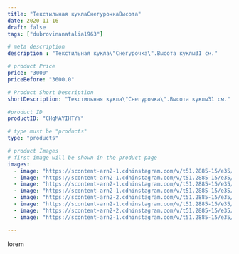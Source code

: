```yaml
---
title: "Текстильная куклаСнегурочкаВысота"
date: 2020-11-16
draft: false
tags: ["dubrovinanatalia1963"]

# meta description
description : "Текстильная кукла\"Снегурочка\".Высота куклы31 см."

# product Price
price: "3000"
priceBefore: "3600.0"

# Product Short Description
shortDescription: "Текстильная кукла\"Снегурочка\".Высота куклы31 см."

#product ID
productID: "CHqMAYIHTYY"

# type must be "products"
type: "products"

# product Images
# first image will be shown in the product page
images:
  - image: "https://scontent-arn2-1.cdninstagram.com/v/t51.2885-15/e35/125355760_177995100654475_934447442376216566_n.jpg?se=7&tp=1&_nc_ht=scontent-arn2-1.cdninstagram.com&_nc_cat=107&_nc_ohc=zVKNfkxgS0QAX9_vFl_&ccb=7-4&oh=2d5d58994949590abb029a9bb74bdaf6&oe=6081B632&ig_cache_key=MjQ0MzgxODU0NjQyNDA0OTc1Mg%3D%3D.2-ccb7-4"
  - image: "https://scontent-arn2-1.cdninstagram.com/v/t51.2885-15/e35/125512007_1080573562374940_2451188361622220739_n.jpg?se=7&tp=1&_nc_ht=scontent-arn2-1.cdninstagram.com&_nc_cat=104&_nc_ohc=Lu0ivSZYBDMAX9PViRC&ccb=7-4&oh=7c0662539932b794549501faaf293aaa&oe=608406BF&ig_cache_key=MjQ0MzgxODU0NjQ5OTYyNjEzNQ%3D%3D.2-ccb7-4"
  - image: "https://scontent-arn2-1.cdninstagram.com/v/t51.2885-15/e35/125347922_795587907887761_8956169296305438600_n.jpg?se=7&tp=1&_nc_ht=scontent-arn2-1.cdninstagram.com&_nc_cat=101&_nc_ohc=sNYxS9hNjwsAX_uRnU2&ccb=7-4&oh=aaea9502198334f7cc698bbcee207461&oe=6081B1E6&ig_cache_key=MjQ0MzgxODU0NjM5ODk4NzkxOA%3D%3D.2-ccb7-4"
  - image: "https://scontent-arn2-1.cdninstagram.com/v/t51.2885-15/e35/125350527_701779427122238_6097071734295311259_n.jpg?se=7&tp=1&_nc_ht=scontent-arn2-1.cdninstagram.com&_nc_cat=102&_nc_ohc=ld3GZcLZT40AX-SEA4b&ccb=7-4&oh=dff670703d556a1ef336fc875540b664&oe=6083BED4&ig_cache_key=MjQ0MzgxODU0NjQ0MDg5NTkxMQ%3D%3D.2-ccb7-4"
  - image: "https://scontent-arn2-2.cdninstagram.com/v/t51.2885-15/e35/125520698_2821746034816544_7915276029826730495_n.jpg?se=7&tp=1&_nc_ht=scontent-arn2-2.cdninstagram.com&_nc_cat=108&_nc_ohc=5rcMGhfGBnMAX_YsXYY&ccb=7-4&oh=e89607551d04a9a7026090d28ccad53f&oe=6082E1F8&ig_cache_key=MjQ0MzgxODU0NjQxNTYyNTI2MQ%3D%3D.2-ccb7-4"
  - image: "https://scontent-arn2-1.cdninstagram.com/v/t51.2885-15/e35/125292197_193754215590031_5124762144944582436_n.jpg?se=7&tp=1&_nc_ht=scontent-arn2-1.cdninstagram.com&_nc_cat=107&_nc_ohc=AE8l2bnrz9QAX_rGcFf&ccb=7-4&oh=142c8df122a6899d80a536ed59aecb12&oe=60831A98&ig_cache_key=MjQ0MzgxODU0NjQzMjMzODI2Mg%3D%3D.2-ccb7-4"
  - image: "https://scontent-arn2-2.cdninstagram.com/v/t51.2885-15/e35/125450459_187636442899148_398006159462147106_n.jpg?se=7&tp=1&_nc_ht=scontent-arn2-2.cdninstagram.com&_nc_cat=108&_nc_ohc=nTZn-ou5G_oAX--MBwz&ccb=7-4&oh=0835b1abdbcaaa4c6f501a5230b7f815&oe=60823FBF&ig_cache_key=MjQ0MzgxODU0NjUxNjIyMzc4NA%3D%3D.2-ccb7-4"
  - image: "https://scontent-arn2-1.cdninstagram.com/v/t51.2885-15/e35/125349278_839599430133090_454779836166399214_n.jpg?se=7&tp=1&_nc_ht=scontent-arn2-1.cdninstagram.com&_nc_cat=106&_nc_ohc=2QhaGfACMwsAX9ioeDR&ccb=7-4&oh=3dc6329891844871317c53454b81869b&oe=60843A7F&ig_cache_key=MjQ0MzgxODU0NjM5MDU5NjAyNg%3D%3D.2-ccb7-4"

---
```

lorem

